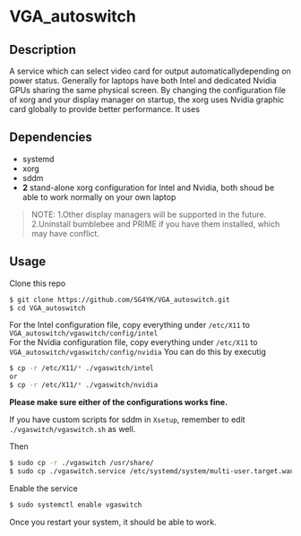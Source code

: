 # VGA_autoswitch
## Description
A service which can select video card for output automaticallydepending on power status. Generally for laptops have both Intel and dedicated Nvidia GPUs sharing the same physical screen.
By changing the configuration file of xorg and your display manager on startup, the xorg uses Nvidia graphic card globally to provide better performance. It uses
## Dependencies
+ systemd
+ xorg
+ sddm
+ **2** stand-alone xorg configuration for Intel and Nvidia, both shoud be able to work normally on your own laptop
>NOTE:
1.Other display managers will be supported in the future.  
2.Uninstall bumblebee and PRIME if you have them installed, which may have conflict.


## Usage
Clone this repo
~~~bash
$ git clone https://github.com/SG4YK/VGA_autoswitch.git
$ cd VGA_autoswitch
~~~

For the Intel configuration file, copy everything under <code>/etc/X11</code> to <code>VGA_autoswitch/vgaswitch/config/intel</code>  
For the Nvidia configuration file, copy everything under <code>/etc/X11</code> to <code>VGA_autoswitch/vgaswitch/config/nvidia</code>
You can do this by executig
~~~bash
$ cp -r /etc/X11/* ./vgaswitch/intel
or
$ cp -r /etc/X11/* ./vgaswitch/nvidia
~~~

**Please make sure either of the configurations works fine.**  

If you have custom scripts for sddm in <code>Xsetup</code>, remember to edit <code>./vgaswitch/vgaswitch.sh</code> as well.  

Then
~~~bash
$ sudo cp -r ./vgaswitch /usr/share/
$ sudo cp ./vgaswitch.service /etc/systemd/system/multi-user.target.wants/
~~~

Enable the service 
~~~bash
$ sudo systemctl enable vgaswitch
~~~

Once you restart your system, it should be able to work.
